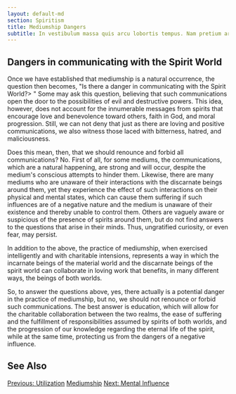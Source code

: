 ```yaml
---
layout: default-md
section: Spiritism
title: Mediumship Dangers
subtitle: In vestibulum massa quis arcu lobortis tempus. Nam pretium arcu in odio vulputate luctus.
---
```


## Dangers in communicating with the Spirit World
Once we have established that mediumship is a natural occurrence, the question then becomes, "Is there a danger in communicating with the Spirit World?> " Some may ask this question, believing that such communications open the door to the possibilities of evil and destructive powers. This idea, however, does not account for the innumerable messages from spirits that encourage love and benevolence toward others, faith in God, and moral progression.  Still, we can not deny that just as there are loving and positive communications, we also witness those laced with bitterness, hatred, and maliciousness.  

Does this mean, then, that we should renounce and forbid all communications?  No.  First of all, for some mediums, the communications, which are a natural happening,  are strong and will occur, despite the medium's conscious attempts to hinder them.  Likewise, there are many mediums who are unaware of their interactions with the discarnate beings around them, yet they experience the effect of such interactions on their physical and mental states, which can cause them suffering if such influences are of a negative nature and the medium is unaware of their existence and thereby unable to control them. Others are vaguely aware or suspicious of the presence of spirits around them, but do not find answers to the questions that arise in their minds. Thus, ungratified curiosity, or even fear, may persist.

In addition to the above, the practice of mediumship, when exercised intelligently and with charitable intensions, represents a way in which the incarnate beings of the material world and the discarnate beings of the spirit world can collaborate in loving work that benefits, in many different ways, the beings of both worlds.

So, to answer the questions above, yes, there actually is a potential danger in the practice of mediumship, but no, we should not renounce or forbid such communications.  The best answer is education, which will allow for the charitable collaboration between the two realms, the ease of suffering and the fulfillment of responsibilities assumed by spirits of both worlds, and the progression of our knowledge regarding the eternal life of the spirit, while at the same time, protecting  us from the dangers of a negative influence.


## See Also



<a href="utilization" class="button">Previous: Utilization</a>
<a href="./" class="button special">Mediumship</a>
<a href="mental-influence" class="button">Next: Mental Influence</a>

